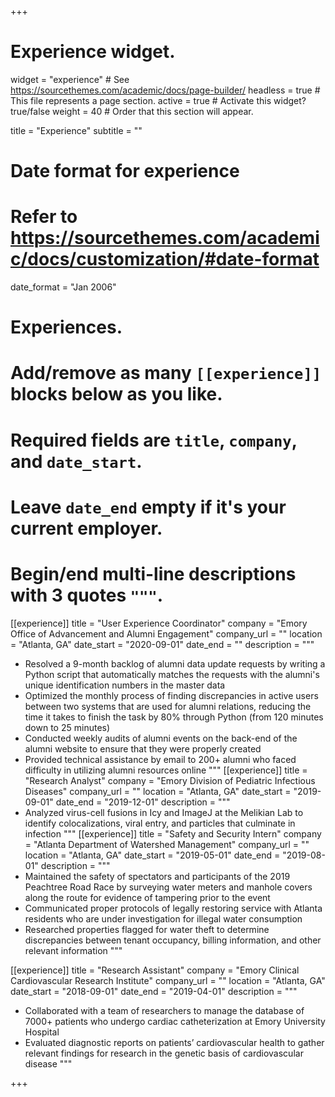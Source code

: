 +++
# Experience widget.
widget = "experience"  # See https://sourcethemes.com/academic/docs/page-builder/
headless = true  # This file represents a page section.
active = true  # Activate this widget? true/false
weight = 40  # Order that this section will appear.

title = "Experience"
subtitle = ""

# Date format for experience
#   Refer to https://sourcethemes.com/academic/docs/customization/#date-format
date_format = "Jan 2006"

# Experiences.
#   Add/remove as many `[[experience]]` blocks below as you like.
#   Required fields are `title`, `company`, and `date_start`.
#   Leave `date_end` empty if it's your current employer.
#   Begin/end multi-line descriptions with 3 quotes `"""`.
[[experience]]
  title = "User Experience Coordinator"
  company = "Emory Office of Advancement and Alumni Engagement"
  company_url = ""
  location = "Atlanta, GA"
  date_start = "2020-09-01"
  date_end = ""
  description = """
  * Resolved a 9-month backlog of alumni data update requests by writing a Python script that automatically matches the requests with the alumni's unique identification numbers in the master data
  * Optimized the monthly process of finding discrepancies in active users between two systems that are used for alumni relations, reducing the time it takes to finish the task by 80% through Python (from 120 minutes down to 25 minutes)
  * Conducted weekly audits of alumni events on the back-end of the alumni website to ensure that they were properly created
  * Provided technical assistance by email to 200+ alumni who faced difficulty in utilizing alumni resources online
  """
[[experience]]
  title = "Research Analyst"
  company = "Emory Division of Pediatric Infectious Diseases"
  company_url = ""
  location = "Atlanta, GA"
  date_start = "2019-09-01"
  date_end = "2019-12-01"
  description = """
  * Analyzed virus-cell fusions in Icy and ImageJ at the Melikian Lab to identify colocalizations, viral entry, and particles that culminate in infection
  """
[[experience]]
  title = "Safety and Security Intern"
  company = "Atlanta Department of Watershed Management"
  company_url = ""
  location = "Atlanta, GA"
  date_start = "2019-05-01"
  date_end = "2019-08-01"
  description = """
  * Maintained the safety of spectators and participants of the 2019 Peachtree Road Race by surveying water meters and manhole covers along the route for evidence of tampering prior to the event
  * Communicated proper protocols of legally restoring service with Atlanta residents who are under investigation for illegal water consumption
  * Researched properties flagged for water theft to determine discrepancies between tenant occupancy, billing information, and other relevant information
  """

[[experience]]
  title = "Research Assistant"
  company = "Emory Clinical Cardiovascular Research Institute"
  company_url = ""
  location = "Atlanta, GA"
  date_start = "2018-09-01"
  date_end = "2019-04-01"
  description = """
  * Collaborated with a team of researchers to manage the database of 7000+ patients who undergo cardiac catheterization at Emory University Hospital
  * Evaluated diagnostic reports on patients’ cardiovascular health to gather relevant findings for research in the genetic basis of cardiovascular disease 
  """

+++

